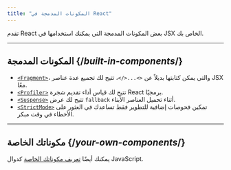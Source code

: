 ```yaml
---
title: "المكونات المدمجة في React"
---
```


<Intro>

تقدم React بعض المكونات المدمجة التي يمكنك استخدامها في JSX الخاص بك.

</Intro>

---

## المكونات المدمجة {/*built-in-components*/}

* [`<Fragment>`](/reference/react/Fragment)، والتي يمكن كتابتها بديلاً عن `<>...</>`، تتيح لك تجميع عدة عناصر JSX معًا.
* [`<Profiler>`](/reference/react/Profiler) تتيح لك قياس أداء تقديم شجرة React برمجيًا.
* [`<Suspense>`](/reference/react/Suspense) تتيح لك عرض `fallback` أثناء تحميل العناصر الأبناء.
* [`<StrictMode>`](/reference/react/StrictMode) تمكين فحوصات إضافية للتطوير فقط تساعدك في العثور على الأخطاء في وقت مبكر.

---

## مكوناتك الخاصة {/*your-own-components*/}

يمكنك أيضًا [تعريف مكوناتك الخاصة](/learn/your-first-component) كدوال JavaScript.

